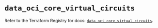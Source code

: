 # `data_oci_core_virtual_circuits`

Refer to the Terraform Registry for docs: [`data_oci_core_virtual_circuits`](https://registry.terraform.io/providers/oracle/oci/7.19.0/docs/data-sources/core_virtual_circuits).
